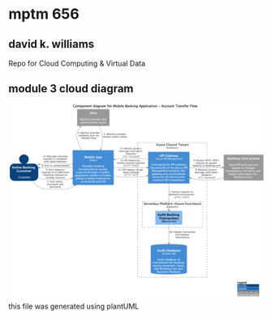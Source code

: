 # mptm 656
## david k. williams
Repo for Cloud Computing &amp; Virtual Data

## module 3 cloud diagram
![Alt text](exports\png\module-3-diagram.png)
this file was generated using plantUML
